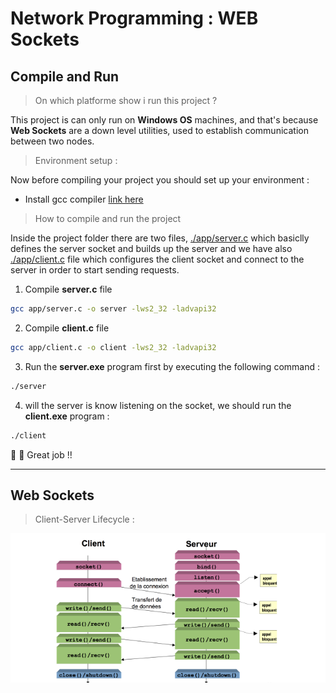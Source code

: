 # Network Programming : WEB Sockets

## Compile and Run

> On which platforme show i run this project ?

This project is can only run on **Windows OS** machines, and that's because **Web Sockets** are a down level utilities,  used to establish communication between two nodes.

> Environment setup :

Now before compiling your project you should set up your environment : 

* Install gcc compiler [link here](https://gcc.gnu.org/)

> How to compile and run the project

Inside the project folder there are two files, [./app/server.c](https://github.com/Aniss-nahim/WEBSocket/blob/master/server.c) which basiclly defines the server socket and builds up the server and we have also [./app/client.c](https://github.com/Aniss-nahim/WEBSocket/blob/master/client.c) file which configures the client socket and connect to the server in order to start sending requests.

1. Compile __server.c__ file

```bash
gcc app/server.c -o server -lws2_32 -ladvapi32
```

2. Compile __client.c__ file

```bash
gcc app/client.c -o client -lws2_32 -ladvapi32
```

3. Run the __server.exe__ program first by executing the following command :

```bash
./server
```

4. will the server is know listening on the socket, we should run the __client.exe__ program :


```bash
./client
```

:clap: :clap: Great job !!

---

## Web Sockets

> Client-Server Lifecycle :

![Lifecycle](./Docs/client-server.PNG)


